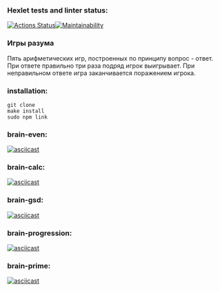 ### Hexlet tests and linter status:
[![Actions Status](https://github.com/Tanya14081981/frontend-project-44/workflows/hexlet-check/badge.svg)](https://github.com/Tanya14081981/frontend-project-44/actions)[![Maintainability](https://api.codeclimate.com/v1/badges/fb74f85f99b4a3def279/maintainability)](https://codeclimate.com/github/Tanya14081981/frontend-project-44/maintainability)

### Игры разума
Пять арифметических игр, построенных по принципу вопрос - ответ. 
При ответе правильно три раза подряд игрок выигрывает. При неправильном ответе игра заканчивается поражением игрока. 
### installation:
```
git clone
make install
sudo npm link
```

### brain-even:
[![asciicast](https://asciinema.org/a/xgyaaEe7fDwLHuaa5fDD6Elx3.svg)](https://asciinema.org/a/xgyaaEe7fDwLHuaa5fDD6Elx3)

### brain-calc:
[![asciicast](https://asciinema.org/a/L50YXzhnh3jBbYu39S101Z6Da.svg)](https://asciinema.org/a/L50YXzhnh3jBbYu39S101Z6Da)

### brain-gsd:
[![asciicast](https://asciinema.org/a/oLJEB3Wp4qoKb2mbWFkWNsgOV.svg)](https://asciinema.org/a/oLJEB3Wp4qoKb2mbWFkWNsgOV)

### brain-progression:
[![asciicast](https://asciinema.org/a/9dMal7oZuDgmycxMWyVApzUi4.svg)](https://asciinema.org/a/9dMal7oZuDgmycxMWyVApzUi4)

### brain-prime:
[![asciicast](https://asciinema.org/a/wyZKwa9xcxe04H42HruoTPYds.svg)](https://asciinema.org/a/wyZKwa9xcxe04H42HruoTPYds)
